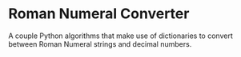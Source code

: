 # Roman Numeral Converter

A couple Python algorithms that make use of dictionaries to convert between Roman Numeral strings and decimal numbers.